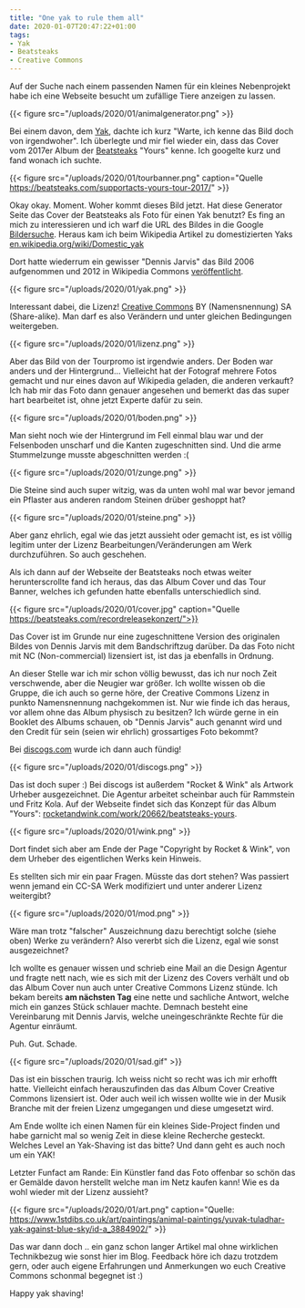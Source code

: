 ```yaml
---
title: "One yak to rule them all"
date: 2020-01-07T20:47:22+01:00
tags:
- Yak
- Beatsteaks
- Creative Commons
---
```


Auf der Suche nach einem passenden Namen für ein kleines Nebenprojekt habe
ich eine Webseite besucht um zufällige Tiere anzeigen zu lassen.

{{< figure src="/uploads/2020/01/animalgenerator.png" >}}

Bei einem davon, dem [Yak](https://www.randomlists.com/img/animals/yak.jpg),
dachte ich kurz "Warte, ich kenne das Bild doch von irgendwoher". Ich
überlegte und mir fiel wieder ein, dass das Cover vom 2017er Album der
[Beatsteaks](https://wikipedia.de/wiki/Beatsteaks) "Yours" kenne. Ich googelte kurz und fand wonach ich suchte.

{{< figure src="/uploads/2020/01/tourbanner.png" caption="Quelle https://beatsteaks.com/supportacts-yours-tour-2017/" >}}


Okay okay. Moment. Woher kommt dieses Bild jetzt. Hat diese Generator Seite
das Cover der Beatsteaks als Foto für einen Yak benutzt? Es fing an mich zu
interessieren und ich warf die URL des Bildes in die Google
[Bildersuche](https://www.google.com/imghp). Heraus kam ich beim Wikipedia
Artikel zu domestizierten Yaks [en.wikipedia.org/wiki/Domestic_yak](https://en.wikipedia.org/wiki/Domestic_yak)

Dort hatte wiederrum ein gewisser "Dennis Jarvis" das Bild 2006 aufgenommen und 2012 in Wikipedia
Commons [veröffentlicht](https://commons.wikimedia.org/wiki/File:Bos_grunniens_at_Yundrok_Yumtso_Lake.jpg).

{{< figure src="/uploads/2020/01/yak.png" >}}

Interessant dabei, die Lizenz! [Creative Commons](https://creativecommons.org) BY (Namensnennung) SA (Share-alike). Man
darf es also Verändern und unter gleichen Bedingungen weitergeben.

{{< figure src="/uploads/2020/01/lizenz.png" >}}

Aber das Bild von der Tourpromo ist irgendwie anders. Der Boden war anders
und der Hintergrund... Vielleicht hat der Fotograf mehrere Fotos gemacht und
nur eines davon auf Wikipedia geladen, die anderen verkauft? Ich hab mir das
Foto dann genauer angesehen und bemerkt das das super hart bearbeitet ist,
ohne jetzt Experte dafür zu sein.

{{< figure src="/uploads/2020/01/boden.png" >}}

Man sieht noch wie der Hintergrund im Fell einmal blau war und der
Felsenboden unscharf und die Kanten zugeschnitten sind. Und die arme
Stummelzunge musste abgeschnitten werden :(

{{< figure src="/uploads/2020/01/zunge.png" >}}

Die Steine sind auch super witzig, was da unten wohl mal war bevor jemand ein
Pflaster aus anderen random Steinen drüber geshoppt hat?

{{< figure src="/uploads/2020/01/steine.png" >}}

Aber ganz ehrlich, egal wie das jetzt aussieht oder gemacht ist, es ist
völlig legitim unter der Lizenz Bearbeitungen/Veränderungen am Werk
durchzuführen. So auch geschehen.

Als ich dann auf der Webseite der Beatsteaks noch etwas weiter
herunterscrollte fand ich heraus, das das Album Cover und das Tour Banner,
welches ich gefunden hatte ebenfalls unterschiedlich sind.

{{< figure src="/uploads/2020/01/cover.jpg" caption="Quelle https://beatsteaks.com/recordreleasekonzert/">}}

Das Cover ist im Grunde nur eine zugeschnittene Version des originalen Bildes
von Dennis Jarvis mit dem Bandschriftzug darüber. Da das Foto nicht mit NC
(Non-commercial) lizensiert ist, ist das ja ebenfalls in Ordnung.

An dieser Stelle war ich mir schon völlig bewusst, das ich nur noch Zeit
verschwende, aber die Neugier war größer. Ich wollte wissen ob die Gruppe,
die ich auch so gerne höre, der Creative Commons Lizenz in punkto
Namensnennung nachgekommen ist. Nur wie finde ich das heraus, vor allem ohne
das Album physisch zu besitzen? Ich würde gerne in ein Booklet des Albums
schauen, ob "Dennis Jarvis" auch genannt wird und den Credit für sein (seien
wir ehrlich) grossartiges Foto bekommt?

Bei [discogs.com](https://www.discogs.com/Beatsteaks-Yours/release/1076553://www.discogs.com/Beatsteaks-Yours/release/10765536) wurde ich dann auch fündig!

{{< figure src="/uploads/2020/01/discogs.png" >}}

Das ist doch super :) Bei discogs ist außerdem "Rocket & Wink" als Artwork
Urheber ausgezeichnet. Die Agentur arbeitet scheinbar auch für Rammstein und
Fritz Kola. Auf der Webseite findet sich das Konzept für
das Album "Yours":
[rocketandwink.com/work/20662/beatsteaks-yours](https://www.rocketandwink.com/work/20662/beatsteaks-yours).

{{< figure src="/uploads/2020/01/wink.png" >}}

Dort findet sich aber am Ende der Page "Copyright by Rocket & Wink", von dem
Urheber des eigentlichen Werks kein Hinweis.

Es stellten sich mir ein paar Fragen. Müsste das dort stehen? Was passiert
wenn jemand ein CC-SA Werk modifiziert und unter anderer Lizenz weitergibt?

{{< figure src="/uploads/2020/01/mod.png" >}}

Wäre man trotz "falscher" Auszeichnung dazu berechtigt solche (siehe oben)
Werke zu verändern? Also vererbt sich die Lizenz, egal wie sonst
ausgezeichnet?

Ich wollte es genauer wissen und schrieb eine Mail an die Design Agentur und
fragte nett nach, wie es sich mit der Lizenz des Covers verhält und ob das
Album Cover nun auch unter Creative Commons Lizenz stünde. Ich bekam bereits
**am nächsten Tag** eine nette und sachliche Antwort, welche mich ein ganzes
Stück schlauer machte. Demnach besteht eine Vereinbarung mit Dennis Jarvis,
welche uneingeschränkte Rechte für die Agentur einräumt.

Puh. Gut. Schade.

{{< figure src="/uploads/2020/01/sad.gif" >}}

Das ist ein bisschen traurig. Ich weiss nicht so recht was ich mir erhofft
hatte. Vielleicht einfach herauszufinden das das Album Cover Creative Commons
lizensiert ist. Oder auch weil ich wissen wollte wie in der Musik Branche mit
der freien Lizenz umgegangen und diese umgesetzt wird.

Am Ende wollte ich einen Namen für ein kleines Side-Project finden und habe
garnicht mal so wenig Zeit in diese kleine Recherche gesteckt. Welches Level
an Yak-Shaving ist das bitte? Und dann geht es auch noch um ein YAK! 

Letzter Funfact am Rande: Ein Künstler fand das Foto offenbar so schön
das er Gemälde davon herstellt welche man im Netz kaufen kann! Wie es da wohl
wieder mit der Lizenz aussieht?

{{< figure src="/uploads/2020/01/art.png" caption="Quelle: https://www.1stdibs.co.uk/art/paintings/animal-paintings/yuvak-tuladhar-yak-against-blue-sky/id-a_3884902/" >}}

Das war dann doch .. ein ganz schon langer Artikel mal ohne wirklichen
Technikbezug wie sonst hier im Blog. Feedback höre ich dazu trotzdem gern,
oder auch eigene Erfahrungen und Anmerkungen wo euch Creative Commons
schonmal begegnet ist :)

Happy yak shaving!
